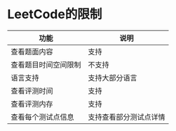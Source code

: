 ﻿# LeetCode的限制

|     功能     | 说明 |
| ------------ | ---- |
| 查看题面内容 | 支持 |
| 查看题目时间空间限制 | 不支持 |
| 语言支持     | 支持大部分语言 |
| 查看评测时间 | 支持 |
| 查看评测内存 | 支持 |
| 查看每个测试点信息 | 支持查看部分测试点详情 |